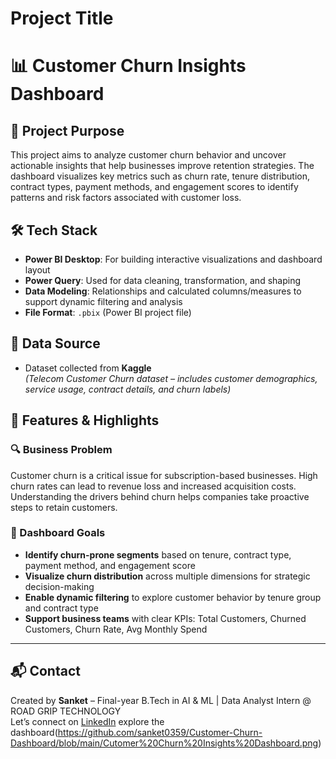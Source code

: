 # Project Title
# 📊 Customer Churn Insights Dashboard

## 🧭 Project Purpose
This project aims to analyze customer churn behavior and uncover actionable insights that help businesses improve retention strategies. The dashboard visualizes key metrics such as churn rate, tenure distribution, contract types, payment methods, and engagement scores to identify patterns and risk factors associated with customer loss.

## 🛠️ Tech Stack
- **Power BI Desktop**: For building interactive visualizations and dashboard layout
- **Power Query**: Used for data cleaning, transformation, and shaping
- **Data Modeling**: Relationships and calculated columns/measures to support dynamic filtering and analysis
- **File Format**: `.pbix` (Power BI project file)

## 📂 Data Source
- Dataset collected from **Kaggle**  
  *(Telecom Customer Churn dataset – includes customer demographics, service usage, contract details, and churn labels)*

## 🌟 Features & Highlights

### 🔍 Business Problem
Customer churn is a critical issue for subscription-based businesses. High churn rates can lead to revenue loss and increased acquisition costs. Understanding the drivers behind churn helps companies take proactive steps to retain customers.

### 🎯 Dashboard Goals
- **Identify churn-prone segments** based on tenure, contract type, payment method, and engagement score
- **Visualize churn distribution** across multiple dimensions for strategic decision-making
- **Enable dynamic filtering** to explore customer behavior by tenure group and contract type
- **Support business teams** with clear KPIs: Total Customers, Churned Customers, Churn Rate, Avg Monthly Spend

---

## 📬 Contact
Created by **Sanket** – Final-year B.Tech in AI & ML | Data Analyst Intern @ ROAD GRIP TECHNOLOGY  
Let’s connect on [LinkedIn](https://www.linkedin.com/in/your-profile) 
explore the dashboard(https://github.com/sanket0359/Customer-Churn-Dashboard/blob/main/Cutomer%20Churn%20Insights%20Dashboard.png)
